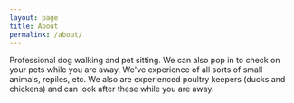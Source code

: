 ```yaml
---
layout: page
title: About
permalink: /about/
---
```


Professional dog walking and pet sitting. We can also pop in to check
  on your pets while you are away. We've experience of all sorts of small animals, repiles, etc.
  We also are experienced poultry keepers (ducks and chickens) and can look 
  after these while you are away.
